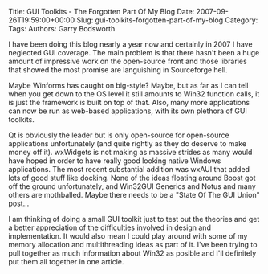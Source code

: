 Title: GUI Toolkits - The Forgotten Part Of My Blog
Date: 2007-09-26T19:59:00+00:00
Slug: gui-toolkits-forgotten-part-of-my-blog
Category: 
Tags: 
Authors: Garry Bodsworth

I have been doing this blog nearly a year now and certainly in 2007 I have neglected GUI coverage.  The main problem is that there hasn't been a huge amount of impressive work on the open-source front and those libraries that showed the most promise are languishing in Sourceforge hell.

Maybe Winforms has caught on big-style?  Maybe, but as far as I can tell when you get down to the OS level it still amounts to Win32 function calls, it is just the framework is built on top of that.  Also, many more applications can now be run as web-based applications, with its own plethora of GUI toolkits.

Qt is obviously the leader but is only open-source for open-source applications unfortunately (and quite rightly as they do deserve to make money off it).  wxWidgets is not making as massive strides as many would have hoped in order to have really good looking native Windows applications.  The most recent substantial addition was wxAUI that added lots of good stuff like docking.  None of the ideas floating around Boost got off the ground unfortunately, and Win32GUI Generics and Notus and many others are mothballed.  Maybe there needs to be a "State Of The GUI Union" post...

I am thinking of doing a small GUI toolkit just to test out the theories and get a better appreciation of the difficulties involved in design and implementation.  It would also mean I could play around with some of my memory allocation and multithreading ideas as part of it.  I've been trying to pull together as much information about Win32 as posible and I'll definitely put them all together in one article.
